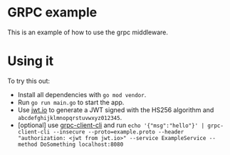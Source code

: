 # GRPC example

This is an example of how to use the grpc middleware.

# Using it

To try this out:

* Install all dependencies with `go mod vendor`.
* Run `go run main.go` to start the app.
* Use [jwt.io](https://jwt.io/) to generate a JWT signed with the HS256 algorithm and `abcdefghijklmnopqrstuvwxyz012345`.
* [optional] use [grpc-client-cli](https://github.com/vadimi/grpc-client-cli) and run `echo '{"msg":"hello"}' | grpc-client-cli --insecure --proto=example.proto --header "authorization: <jwt from jwt.io>" --service ExampleService --method DoSomething localhost:8080
`
